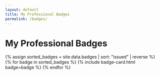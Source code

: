 ```yaml
---
layout: default
title: My Professional Badges
permalink: /badges/
---
```


<h1>My Professional Badges</h1>

<div class="badges-grid">
  {% assign sorted_badges = site.data.badges | sort: "issued" | reverse %}
  {% for badge in sorted_badges %}
    {% include badge-card.html badge=badge %}
  {% endfor %}
</div>
